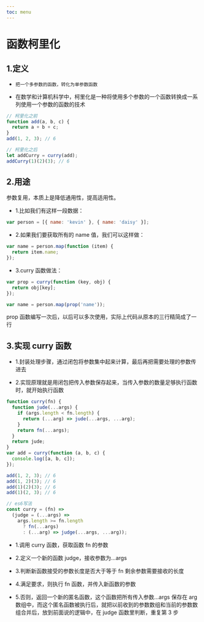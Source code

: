 ```yaml
---
toc: menu
---
```


# 函数柯里化

## 1.定义

- `把一个多参数的函数，转化为单参数函数`

- 在数学和计算机科学中，柯里化是一种将使用多个参数的一个函数转换成一系列使用一个参数的函数的技术

```js
// 柯里化之前
function add(a, b, c) {
  return a + b + c;
}
add(1, 2, 3); // 6

// 柯里化之后
let addCurry = curry(add);
addCurry(1)(2)(3); // 6
```

## 2.用途

参数复用，本质上是降低通用性，提高适用性。

- 1.比如我们有这样一段数据：

```js
var person = [{ name: 'kevin' }, { name: 'daisy' }];
```

- 2.如果我们要获取所有的 name 值，我们可以这样做：

```js
var name = person.map(function (item) {
  return item.name;
});
```

- 3.curry 函数做法：

```js
var prop = curry(function (key, obj) {
  return obj[key];
});

var name = person.map(prop('name'));
```

prop 函数编写一次后，以后可以多次使用，实际上代码从原本的三行精简成了一行

## 3.实现 curry 函数

- 1.封装处理步骤，通过闭包将参数集中起来计算，最后再把需要处理的参数传进去

- 2.实现原理就是用闭包把传入参数保存起来，当传入参数的数量足够执行函数时，就开始执行函数

```js
function curry(fn) {
  function jude(...args) {
    if (args.length < fn.length) {
      return (...arg) => jude(...args, ...arg);
    }
    return fn(...args);
  }
  return jude;
}
var add = curry(function (a, b, c) {
  console.log([a, b, c]);
});

add(1, 2, 3); // 6
add(1, 2)(3); // 6
add(1)(2)(3); // 6
add(1)(2, 3); // 6

// es6写法
const curry = (fn) =>
  (judge = (...args) =>
    args.length >= fn.length
      ? fn(...args)
      : (...arg) => judge(...args, ...arg));
```

- 1.调用 curry 函数，获取函数 fn 的参数

- 2.定义一个新的函数 judge，接收参数为...args

- 3.判断新函数接受的参数长度是否大于等于 fn 剩余参数需要接收的长度

- 4.满足要求，则执行 fn 函数，并传入新函数的参数

- 5.否则，返回一个新的匿名函数，这个函数把所有传入参数...args 保存在 arg 数组中，而这个匿名函数被执行后，就把以前收到的参数数组和当前的参数数组合并后，放到前面说的逻辑中，在 judge 函数里判断，重复第 3 步
